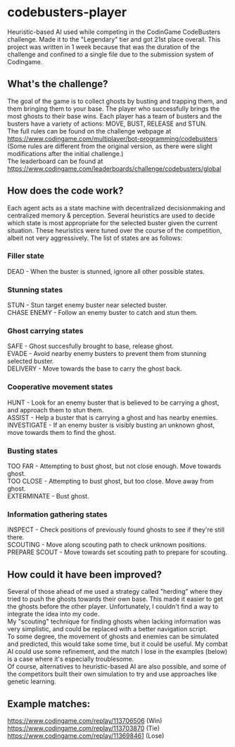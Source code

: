 # codebusters-player
Heuristic-based AI used while competing in the CodinGame CodeBusters challenge. Made it to the "Legendary" tier and got 21st place overall. This project was written in 1 week because that was the duration of the challenge and confined to a single file due to the submission system of Codingame.
## What's the challenge?
The goal of the game is to collect ghosts by busting and trapping them, and them bringing them to your base. The player who successfully brings the most ghosts to their base wins. Each player has a team of busters and the busters have a variety of actions: MOVE, BUST, RELEASE and STUN.  
The full rules can be found on the challenge webpage at https://www.codingame.com/multiplayer/bot-programming/codebusters (Some rules are different from the original version, as there were slight modifications after the initial challenge.)  
The leaderboard can be found at https://www.codingame.com/leaderboards/challenge/codebusters/global
## How does the code work?
Each agent acts as a state machine with decentralized decisionmaking and centralized memory & perception. Several heuristics are used to decide which state is most appropriate for the selected buster given the current situation. These heuristics were tuned over the course of the competition, albeit not very aggressively. The list of states are as follows:  
### Filler state
DEAD - When the buster is stunned, ignore all other possible states.  
### Stunning states
STUN - Stun target enemy buster near selected buster.  
CHASE ENEMY -  Follow an enemy buster to catch and stun them.  
### Ghost carrying states
SAFE - Ghost succesfully brought to base, release ghost.  
EVADE - Avoid nearby enemy busters to prevent them from stunning selected buster.  
DELIVERY - Move towards the base to carry the ghost back. 
### Cooperative movement states
HUNT - Look for an enemy buster that is believed to be carrying a ghost, and approach them to stun them.  
ASSIST - Help a buster that is carrying a ghost and has nearby enemies.  
INVESTIGATE - If an enemy buster is visibly busting an unknown ghost, move towards them to find the ghost.  
### Busting states
TOO FAR - Attempting to bust ghost, but not close enough. Move towards ghost.  
TOO CLOSE - Attempting to bust ghost, but too close. Move away from ghost.  
EXTERMINATE - Bust ghost.  
### Information gathering states
INSPECT - Check positions of previously found ghosts to see if they're still there.  
SCOUTING - Move along scouting path to check unknown positions.  
PREPARE SCOUT - Move towards set scouting path to prepare for scouting.  
## How could it have been improved?
Several of those ahead of me used a strategy called "herding" where they tried to push the ghosts towards their own base. This made it easier to get the ghosts before the other player. Unfortunately, I couldn't find a way to integrate the idea into my code.  
My "scouting" technique for finding ghosts when lacking information was very simplistic, and could be replaced with a better navigation script.  
To some degree, the movement of ghosts and enemies can be simulated and predicted, this would take some time, but it could be useful.
My combat AI could use some refinement, and the match I lose in the examples (below) is a case where it's especially troublesome.  
Of course, alternatives to heuristic-based AI are also possible, and some of the competitors built their own simulation to try and use approaches like genetic learning.  
## Example matches:
https://www.codingame.com/replay/113706506 (Win)  
https://www.codingame.com/replay/113703870 (Tie)  
https://www.codingame.com/replay/113698461 (Lose)  
